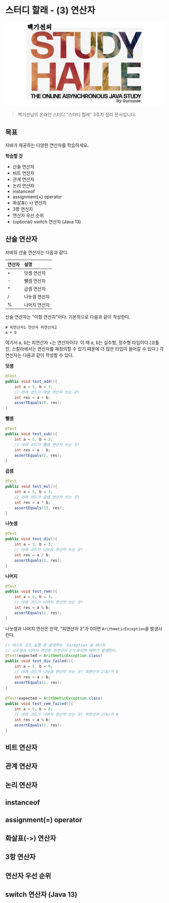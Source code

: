 # 스터디 할래 - (3) 연산자

![logo](../logo.png)

> 백기선님의 온라인 스터디 "스터디 할래" 3주차 정리 문서입니다.

## 목표

자바가 제공하는 다양한 연산자를 학습하세요.

**학습할 것**

* 산술 연산자
* 비트 연산자
* 관계 연산자
* 논리 연산자
* instanceof
* assignment(=) operator
* 화살표(->) 연산자
* 3항 연산자
* 연산자 우선 순위
* (optional) switch 연산자 (Java 13)


## 산술 연산자

자바의 산술 연산자는 다음과 같다. 

| 연산자 | 설명 |
| :-- | :-- |
| + | 덧셈 연산자 |
| - | 뺄셈 연산자 |
| * | 곱셈 연산자 |
| / | 나눗셈 연산자 |
| % | 나머지 연산자 |

산술 연산자는 "이항 연산자"이다. 기본적으로 다음과 같이 작성한다.

```
# 피연산자1 연산자 피연산자2
a + b
```

여기서 a, b는 피연산자 +는 연산자이다. 이 때 a, b는 실수형, 정수형 타입이다.(코틀린, 스칼라에서는 연산자를 재정의할 수 있기 때문에 더 많은 타입이 들어갈 수 있다.) 각 연산자는 다음과 같이 작성할 수 있다.

**덧셈**
```java
@Test
public void test_add(){
    int a = 5, b = 3;
    // 아래 코드가 덧셈 연산자 쓰는 곳!
    int res = a + b; 
    assertEquals(8, res);
}
```

**뺄셈**
```java
@Test
public void test_sub(){
    int a = 5, b = 3;
    // 아래 코드가 뺼셈 연산자 쓰는 곳!
    int res = a - b;
    assertEquals(2, res);
}
```

**곱셈**
```java
@Test
public void test_mul(){
    int a = 5, b = 3;
    // 아래 코드가 곱셈 연산자 쓰는 곳!
    int res = a * b;
    assertEquals(15, res);
}
```

**나눗셈**
```java
@Test
public void test_div(){
    int a = 5, b = 3;
    // 아래 코드가 나눗셈 연산자 쓰는 곳!
    int res = a / b;
    assertEquals(1, res);
}
```

**나머지**
```java
@Test
public void test_rem(){
    int a = 5, b = 3;
    // 아래 코드가 나머지 연산자 쓰는 곳!
    int res = a % b;
    assertEquals(2, res);
}
```

나눗셈과 나머지 연산은 만약, "피연산자 2"가 0이면 `ArithmeticException`을 발생시킨다.

```java
// 테스트 코드 실행 중 발생하는 `Exception`을 테스트
// 나눗셈과 나머지 연산은 피연산자 2가 0이면 예외가 발생한다.
@Test(expected = ArithmeticException.class)
public void test_div_failed(){
    int a = 5, b = 0;
    // 아래 코드가 나눗셈 연산자 쓰는 곳! 피연산자 2(b)가 0
    int res = a / b;
    assertEquals(1, res);
}

@Test(expected = ArithmeticException.class)
public void test_rem_failed(){
    int a = 5, b = 0;
    // 아래 코드가 나머지 연산자 쓰는 곳! 피연산자 2(b)가 0
    int res = a % b;
    assertEquals(2, res);
}
```


## 비트 연산자
## 관계 연산자
## 논리 연산자
## instanceof
## assignment(=) operator
## 화살표(->) 연산자
## 3항 연산자
## 연산자 우선 순위
## switch 연산자 (Java 13)